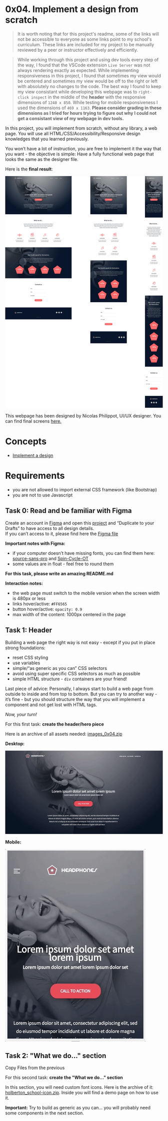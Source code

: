 # 0x04. Implement a design from scratch

> It is worth noting that for this project's readme, some of the links will not be accessible to everyone as some links point to my school's curriculum. These links are included for my project to be manually reviewed by a peer or instructor effectively and efficiently.

> While working through this project and using dev tools every step of the way, I found that the VSCode extension ```Live Server``` was not always rendering exactly as expected. While implementing responsiveness in this project, I found that sometimes my view would be centered and sometimes my view would be off to the right or left with absolutely no changes to the code. The best way I found to keep my view consistant while developing this webpage was to ```right-click inspect``` in the middle of the **header** with the responsive dimensions of ```1240 x 850```. While testing for mobile responsiveness I used the dimensions of ```469 x 1163```. **Please consider grading in these dimensions as I tried for hours trying to figure out why I could not get a consistant view of my webpage in dev tools.**
  
In this project, you will implement from scratch, without any library, a web page. You will use all HTML/CSS/Accessibility/Responsive design knowledges that you learned previously.  
  
You won’t have a lot of instruction, you are free to implement it the way that you want - the objective is simple: Have a fully functional web page that looks the same as the designer file.  
  
Here is the **final result**:  
  
![Final result](https://github.com/tayloradam1999/holberton-headphones/blob/main/readme_assets/finalresult.jpg)  

This webpage has been designed by Nicolas Philippot, UI/UX designer. You can find final screens [here.](https://intranet-projects-files.s3.amazonaws.com/holbertonschool-webstack/622/Archive.zip)

# Concepts
- [Implement a design](https://intranet.hbtn.io/concepts/726)

# Requirements
- you are not allowed to import external CSS framework (like Bootstrap)  
- you are not to use Javascript

## Task 0: Read and be familiar with Figma  

Create an account in [Figma](https://intranet.hbtn.io/rltoken/BQv9A-VghBpAgOlc-pVxQw) and open this [project](https://intranet.hbtn.io/rltoken/UWz3iOOx9ZSpwKRjLpYHoQ) and “Duplicate to your Drafts” to have access to all design details.  
If you can’t access to it, please find here the [Figma file](https://intranet.hbtn.io/rltoken/Ec1-9OpNim5R_yk0ZDV-_Q) 

**Important notes with Figma:**
- if your computer doesn’t have missing fonts, you can find them here: [source-sans-pro](https://intranet.hbtn.io/rltoken/JgZNK1n5wwp7vo9qRvs59Q) and [Spin-Cycle-OT](https://intranet.hbtn.io/rltoken/HCSoboS1s9MLKdF1m8EBzQ)
- some values are in float - feel free to round them  

**For this task, please write an amazing README.md**

**Interaction notes:**
- the web page must switch to the mobile version when the screen width is 480px or less
- links hover/active: ```#FF6565```
- button hover/active: ```opacity: 0.9```
- max width of the content: 1000px centered in the page  
  
## Task 1: Header  
  
Building a web page the right way is not easy - except if you put in place strong foundations:
- reset CSS styling
- use variables
- simple/“as generic as you can” CSS selectors
- avoid using super specific CSS selectors as much as possible
- simple HTML structure - ```div``` containers are your friend!  

Last piece of advice: Personally, I always start to build a web page from outside to inside and from top to bottom. But you can try to another way - it’s fine - but you should structure the way that you will implement a component and not get lost with HTML tags.  

*Now, your turn!*

For this first task: **create the header/hero piece**  
  
Here is an archive of all assets needed: [images_0x04.zip](https://holbertonintranet.s3.amazonaws.com/uploads/misc/2020/3/d1597894d79386c83b9b.zip?X-Amz-Algorithm=AWS4-HMAC-SHA256&X-Amz-Credential=AKIARDDGGGOUWMNL5ANN%2F20210828%2Fus-east-1%2Fs3%2Faws4_request&X-Amz-Date=20210828T193530Z&X-Amz-Expires=345600&X-Amz-SignedHeaders=host&X-Amz-Signature=d0b3a829db5000bd4473f5bd0b511576c252e96fd14031931a70ecbbe8c8920e)  

**Desktop:**  
  
![Desktop Picture](https://github.com/tayloradam1999/holberton-headphones/blob/main/readme_assets/desktop.gif)  

**Mobile:**  
  
![Mobile Picture](https://github.com/tayloradam1999/holberton-headphones/blob/main/readme_assets/mobile.gif)  
  
## Task 2: "What we do..." section

Copy Files from the previous  

For this second task: **create the "What we do..." section**  

In this section, you will need custom font icons. Here is the archive of it: [holberton_school-icon.zip](https://holbertonintranet.s3.amazonaws.com/uploads/misc/2020/3/7159d988278de54d859d.zip?X-Amz-Algorithm=AWS4-HMAC-SHA256&X-Amz-Credential=AKIARDDGGGOUWMNL5ANN%2F20210830%2Fus-east-1%2Fs3%2Faws4_request&X-Amz-Date=20210830T193032Z&X-Amz-Expires=345600&X-Amz-SignedHeaders=host&X-Amz-Signature=0f2153c7ad36669ea7585e201d00495de1c107b0d3251ae66d08adb5f53a3013). Inside you will find a demo page on how to use it.  

**Important:** Try to build as generic as you can... you will probably need some components in the next section.  